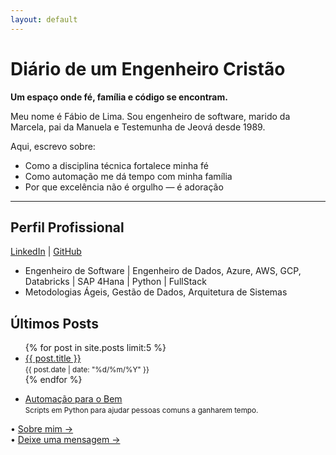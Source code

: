 ```yaml
---
layout: default
---
```


<h1 class="page-heading">Diário de um Engenheiro Cristão</h1>
<p><strong>Um espaço onde fé, família e código se encontram.</strong></p>

<p>Meu nome é Fábio de Lima. Sou engenheiro de software, marido da Marcela, pai da Manuela e Testemunha de Jeová desde 1989.</p>

<p>Aqui, escrevo sobre:</p>
<ul>
  <li>Como a disciplina técnica fortalece minha fé</li>
  <li>Como automação me dá tempo com minha família</li>
  <li>Por que excelência não é orgulho — é adoração</li>
</ul>

<hr>

<h2>Perfil Profissional</h2>
<p>
  <a href="https://linkedin.com/in/fabio-delima">LinkedIn</a> | 
  <a href="https://github.com/fabio-ti">GitHub</a>
</p>
<ul>
  <li>Engenheiro de Software | Engenheiro de Dados, Azure, AWS, GCP, Databricks | SAP 4Hana | Python | FullStack</li>
  <li>Metodologias Ágeis, Gestão de Dados, Arquitetura de Sistemas</li>
</ul>

<h2>Últimos Posts</h2>
<ul>
  {% for post in site.posts limit:5 %}
  <li>
    <a href="{{ post.url | relative_url }}">{{ post.title }}</a>
    <br><small>{{ post.date | date: "%d/%m/%Y" }}</small>
  </li>
  {% endfor %}
</ul>
<ul>
  <li>
    <a href="https://github.com/fabio-ti/automacao-para-o-bem" target="_blank">Automação para o Bem</a><br>
    <small>Scripts em Python para ajudar pessoas comuns a ganharem tempo.</small>
  </li>
</ul>

<p>
  • <a href="/diario/about">Sobre mim →</a><br>  
  • <a href="/diario/feedback">Deixe uma mensagem →</a>
</p>
